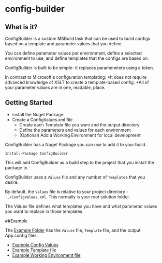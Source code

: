 config-builder
==============

## What is it?

ConfigBuilder is a custom MSBuild task that can be used to build configs based on a template and parameter values that you define.

You can define parameter values per environment, define a selected environment to use, and define templates that the configs are based on.

ConfigBuilder is built to be simple- it replaces parameneters using a token. 

In contrast to Microsoft's configuration templating: 
*It does not require advanced knowledge of XSLT to create a template-based config. 
*All of your parameter values are in one, readable, place.

## Getting Started

* Install the Nuget Package
* Create a ConfigValues.xml file
	* Create each Template file you want and the output directory
	* Define the parameters and values for each environment
	* (Optional) Add a Working Environment for local development

ConfigBuilder has a Nuget Package you can use to add it to your build.

	Install-Package ConfigBuilder

This will add ConfigBuilder as a build step to the project that you install the package to.

ConfigBuilder uses a `Values` file and any number of `Template`s that you desire.

By default, the `Values` file is relative to your project directory - `../ConfigValues.xml`. This normally is your root solution folder.

The Values file defines what templates you have and what parameter values you want to replace in those templates.


##Example

The [Example Folder](/Example/) has the `Values` file, `Template` file, and the output App.config files.

* [Example Config Values](/Example/ConfigValues.xml)
* [Example Template file](/Example/Template.App.config)
* [Example Working Environment file](/Example/App.config)
